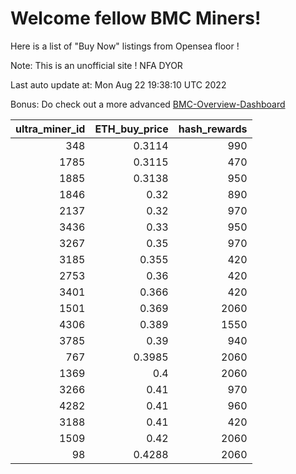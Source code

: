 # Welcome fellow BMC Miners!
Here is a list of "Buy Now" listings from Opensea floor !

Note: This is an unofficial site ! NFA DYOR

Last auto update at: Mon Aug 22 19:38:10 UTC 2022

Bonus: Do check out a more advanced [BMC-Overview-Dashboard](https://dune.com/defifunk/BMC-Overview-Dashboard)


|   ultra_miner_id |   ETH_buy_price |   hash_rewards |
|-----------------:|----------------:|---------------:|
|              348 |          0.3114 |            990 |
|             1785 |          0.3115 |            470 |
|             1885 |          0.3138 |            950 |
|             1846 |          0.32   |            890 |
|             2137 |          0.32   |            970 |
|             3436 |          0.33   |            950 |
|             3267 |          0.35   |            970 |
|             3185 |          0.355  |            420 |
|             2753 |          0.36   |            420 |
|             3401 |          0.366  |            420 |
|             1501 |          0.369  |           2060 |
|             4306 |          0.389  |           1550 |
|             3785 |          0.39   |            940 |
|              767 |          0.3985 |           2060 |
|             1369 |          0.4    |           2060 |
|             3266 |          0.41   |            970 |
|             4282 |          0.41   |            960 |
|             3188 |          0.41   |            420 |
|             1509 |          0.42   |           2060 |
|               98 |          0.4288 |           2060 |